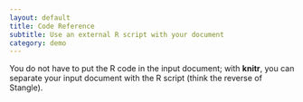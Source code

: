 ```yaml
---
layout: default
title: Code Reference
subtitle: Use an external R script with your document
category: demo
---
```


You do not have to put the R code in the input document; with **knitr**, you can separate your input document with the R script (think the reverse of Stangle).
